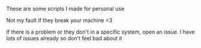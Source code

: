 These are some scripts I made for personal use

Not my fault if they break your machine <3

If there is a problem or they don't in a specific system, open an issue. I have lots of issues already so don't feel bad about it
